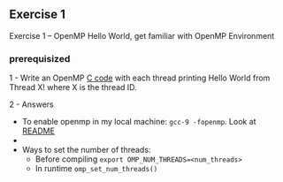 
## Exercise 1

Exercise 1 – OpenMP Hello World, get familiar with OpenMP Environment

### prerequisized

1 -  Write an OpenMP [C code](hello.c) with each thread printing Hello World from Thread X! where X is the thread ID.

2 - Answers
  - To enable openmp in my local machine: ```gcc-9 -fopenmp```. Look at [README](README.md)
  - 
  - Ways to set the number of threads:
    - Before compiling ```export OMP_NUM_THREADS=<num_threads>```
	- In runtime ```omp_set_num_threads()```
